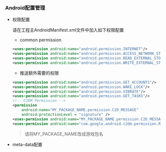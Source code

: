 ### Android配置管理

* 权限配置

    请在工程主AndroidManifest.xml文件中加入如下权限配置
    + common permission
    ```xml
    <uses-permission android:name="android.permission.INTERNET"/>
    <uses-permission android:name="android.permission.ACCESS_NETWORK_STATE"/>
    <uses-permission android:name="android.permission.READ_EXTERNAL_STORAGE"/>
    <uses-permission android:name="android.permission.WRITE_EXTERNAL_STORAGE"/>
    ```

    + 推送额外需要的权限
    ```xml
    <uses-permission android:name="android.permission.GET_ACCOUNTS"/>
    <uses-permission android:name="android.permission.WAKE_LOCK"/>
    <uses-permission android:name="android.permission.VIBRATE"/>
    <uses-permission android:name="android.permission.GET_TASKS"/>
    <!-- C2DM Permission -->
    <permission 
        android:name="MY_PACKAGE_NAME.permission.C2D_MESSAGE"       
        android:protectionLevel = "signature" />
    <uses-permission android:name="MY_PACKAGE_NAME.permission.C2D_MESSAGE"/>
    <uses-permission android:name="com.google.android.c2dm.permission.RECEIVE"/>
    ```
    > 请将MY_PACKAGE_NAME改成游戏包名

* meta-data配置
